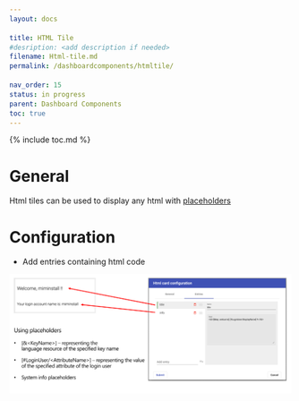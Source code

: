 ```yaml
---
layout: docs

title: HTML Tile
#desription: <add description if needed>
filename: Html-tile.md
permalink: /dashboardcomponents/htmltile/

nav_order: 15
status: in progress
parent: Dashboard Components
toc: true
---
```


{% include toc.md %}



# General

Html tiles can be used to display any html with [placeholders](/uisettings//Placeholders)

# Configuration

- Add entries containing html code

![images_html_tile.png](/img/images_html_tile-fb8a1447-214b-4166-9cc0-7abbbcbf83c5.png)
